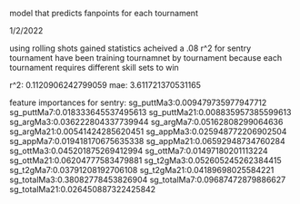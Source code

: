 model that predicts fanpoints for each tournament

1/2/2022

using rolling shots gained statistics acheived a .08 r^2 for sentry tournament
have been training tournamnet by tournament because each tournament requires different skill sets to win

r^2: 0.1120906242799059
mae: 3.611721370531165

feature importances for sentry:
sg_puttMa3:0.009479735977947712
sg_puttMa7:0.018333645537495613
sg_puttMa21:0.008835957385599613
sg_argMa3:0.036222804337739944
sg_argMa7:0.05162808299064636
sg_argMa21:0.00541424285620451
sg_appMa3:0.025948772206902504
sg_appMa7:0.019418170675635338
sg_appMa21:0.06592948734760284
sg_ottMa3:0.045201875269412994
sg_ottMa7:0.01497180201113224
sg_ottMa21:0.06204777583479881
sg_t2gMa3:0.052605245262384415
sg_t2gMa7:0.03791208192706108
sg_t2gMa21:0.04189698025584221
sg_totalMa3:0.38082778453826904
sg_totalMa7:0.09687472879886627
sg_totalMa21:0.026450887322425842
